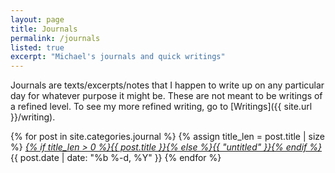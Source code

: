 ```yaml
---
layout: page
title: Journals
permalink: /journals
listed: true
excerpt: "Michael's journals and quick writings"
---
```


Journals are texts/excerpts/notes that I happen to write up on any particular day for whatever purpose it might be. These are not meant to be writings of a refined level. To see my more refined writing, go to [Writings]({{ site.url }}/writing).

{% for post in site.categories.journal %}
	{% assign title_len = post.title | size %}
  <i class="post-list-title"><a href="{{ post.url | prepend: site.baseurl }}">{% if title_len > 0 %}{{ post.title }}{% else %}{{ "untitled" }}{% endif %}</a></i>
  <span class="post-meta">{{ post.date | date: "%b %-d, %Y" }}</span>
{% endfor %}

